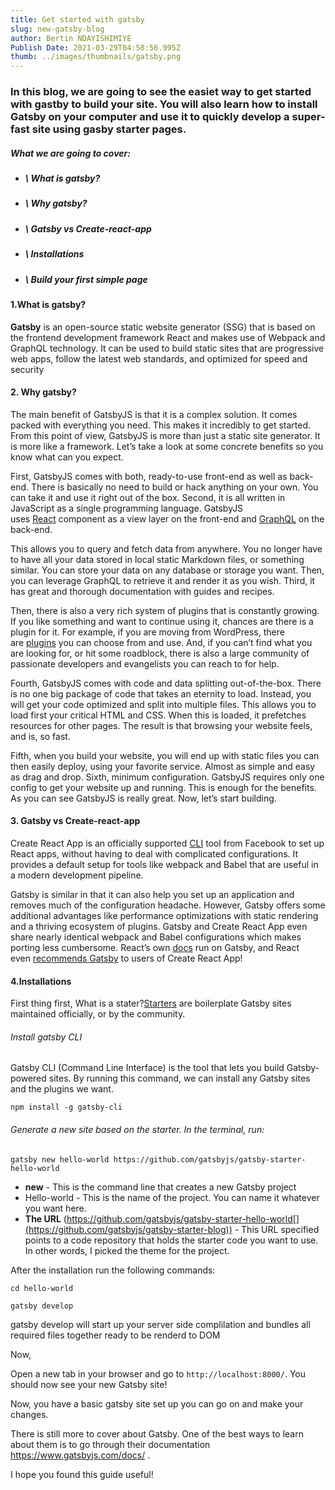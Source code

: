 ```yaml
---
title: Get started with gatsby
slug: new-gatsby-blog
author: Bertin NDAYISHIMIYE
Publish Date: 2021-03-29T04:58:56.995Z
thumb: ../images/thumbnails/gatsby.png
---
```

<!--StartFragment-->

### In this blog, we are going to see the easiet way to get started with gastby to build your site. You will also learn how to install Gatsby on your computer and use it to quickly develop a super-fast site using gasby starter pages.

<!--EndFragment-->

##### What we are going to cover:

* ##### \    What is gatsby?
* ##### \    Why gatsby?
* ##### \    Gatsby vs Create-react-app
* ##### \    Installations
* ##### \    Build your first simple page

#### 1.What is gatsby?

**Gatsby** is an open-source static website generator (SSG) that is based on the frontend development framework React and makes use of Webpack and GraphQL technology. It can be used to build static sites that are progressive web apps, follow the latest web standards, and optimized for speed and security

#### 2. Why gatsby?

The main benefit of GatsbyJS is that it is a complex solution. It comes packed with everything you need. This makes it incredibly to get started. From this point of view, GatsbyJS is more than just a static site generator. It is more like a framework. Let’s take a look at some concrete benefits so you know what can you expect.

First, GatsbyJS comes with both, ready-to-use front-end as well as back-end. There is basically no need to build or hack anything on your own. You can take it and use it right out of the box. Second, it is all written in JavaScript as a single programming language. GatsbyJS uses [React](https://reactjs.org/) component as a view layer on the front-end and [GraphQL](https://graphql.org/learn/) on the back-end.

This allows you to query and fetch data from anywhere. You no longer have to have all your data stored in local static Markdown files, or something similar. You can store your data on any database or storage you want. Then, you can leverage GraphQL to retrieve it and render it as you wish. Third, it has great and thorough documentation with guides and recipes.

Then, there is also a very rich system of plugins that is constantly growing. If you like something and want to continue using it, chances are there is a plugin for it. For example, if you are moving from WordPress, there are [plugins](https://www.gatsbyjs.org/plugins/?=wordpress) you can choose from and use. And, if you can’t find what you are looking for, or hit some roadblock, there is also a large community of passionate developers and evangelists you can reach to for help.

Fourth, GatsbyJS comes with code and data splitting out-of-the-box. There is no one big package of code that takes an eternity to load. Instead, you will get your code optimized and split into multiple files. This allows you to load first your critical HTML and CSS. When this is loaded, it prefetches resources for other pages. The result is that browsing your website feels, and is, so fast.

Fifth, when you build your website, you will end up with static files you can then easily deploy, using your favorite service. Almost as simple and easy as drag and drop. Sixth, minimum configuration. GatsbyJS requires only one config to get your website up and running. This is enough for the benefits. As you can see GatsbyJS is really great. Now, let’s start building.

#### 3. Gatsby vs Create-react-app

Create React App is an officially supported [CLI](https://www.gatsbyjs.com/docs/glossary/#cli) tool from Facebook to set up React apps, without having to deal with complicated configurations. It provides a default setup for tools like webpack and Babel that are useful in a modern development pipeline.

Gatsby is similar in that it can also help you set up an application and removes much of the configuration headache. However, Gatsby offers some additional advantages like performance optimizations with static rendering and a thriving ecosystem of plugins. Gatsby and Create React App even share nearly identical webpack and Babel configurations which makes porting less cumbersome. React’s own [docs](https://reactjs.org/) run on Gatsby, and React even [recommends Gatsby](https://github.com/facebook/create-react-app#popular-alternatives) to users of Create React App!

#### 4.Installations

First thing first, What is a stater?[Starters](https://www.gatsbyjs.com/docs/starters/) are boilerplate Gatsby sites maintained officially, or by the community.

###### Install gatsby CLI

Gatsby CLI (Command Line Interface) is the tool that lets you build Gatsby-powered sites. By running this command, we can install any Gatsby sites and the plugins we want.



```shell
npm install -g gatsby-cli
```



###### Generate a new site based on the starter. In the terminal, run:



```shell
gatsby new hello-world https://github.com/gatsbyjs/gatsby-starter-hello-world
```



* **new** - This is the command line that creates a new Gatsby project
* Hello-world - This is the name of the project. You can name it whatever you want here.
* **The URL** (https://github.com/gatsbyjs/gatsby-starter-hello-world[](https://github.com/gatsbyjs/gatsby-starter-blog)) - This URL specified points to a code repository that holds the starter code you want to use. In other words, I picked the theme for the project.

After the installation run the following commands:



```shell
cd hello-world
```





```shell
gatsby develop
```



gatsby develop will start up your server side complilation and bundles all required files together ready to be renderd to DOM

Now,

Open a new tab in your browser and go to `http://localhost:8000/`. You should now see your new Gatsby site!

Now, you have a basic gatsby site set up you can go on and make your changes.

There is still more to cover about Gatsby. One of the best ways to learn about them is to go through their documentation <https://www.gatsbyjs.com/docs/> .

I hope you found this guide useful!